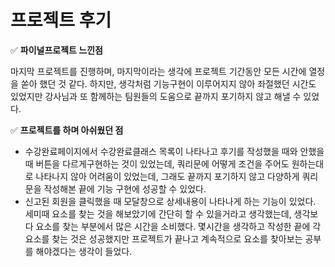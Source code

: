 # 프로젝트 후기

✅ **파이널프로젝트 느낀점**

마지막 프로젝트를 진행하며, 마지막이라는 생각에 프로젝트 기간동안 모든 시간에 열정을 쏟아 했던 것 같다. 하지만, 생각처럼 기능구현이 이루어지지 않아 좌절했던 시간도 있었지만 강사님과 또 함께하는 팀원들의 도움으로 끝까지 포기하지 않고 해낼 수 있었다.&#x20;



✅ **프로젝트를 하며 아쉬웠던 점**

* 수강완료페이지에서 수강완료클래스 목록이 나타나고 후기를 작성했을 때와 안했을때 버튼을 다르게구현하는 것이 있었는데, 쿼리문에 어떻게 조건을 주어도 원하는대로 나타나지 않아 어려움이 있었는데, 그래도 끝까지 포기하지 않고 다양하게 쿼리문을 작성해본 끝에 기능 구현에 성공할 수 있었다.
* 신고된 회원을 클릭했을 때 모달창으로 상세내용이 나타나게 하는 기능이 있었다. 세미때 요소를 찾는 것을 해보았기에 간단히 할 수 있을거라고 생각했는데, 생각보다 요소를 찾는 부분에서 많은 시간을 소비했다. 몇시간을 생각하고 작성한 끝에 각 요소를 찾는 것은 성공했지만 프로젝트가 끝나고 계속적으로 요소를 찾아보는 공부를 해야겠다는 생각이 들었다.
